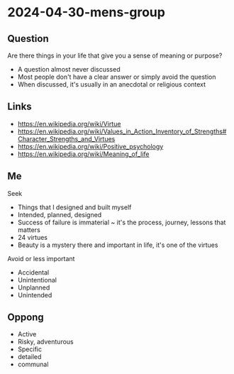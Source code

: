 # 2024-04-30-mens-group


## Question

Are there things in your life that give you a sense of meaning or purpose?

* A question almost never discussed
* Most people don't have a clear answer or simply avoid the question
* When discussed, it's usually in an anecdotal or  religious context

## Links

* https://en.wikipedia.org/wiki/Virtue
* https://en.wikipedia.org/wiki/Values_in_Action_Inventory_of_Strengths#Character_Strengths_and_Virtues
* https://en.wikipedia.org/wiki/Positive_psychology
* https://en.wikipedia.org/wiki/Meaning_of_life


## Me

Seek

* Things that I designed and built myself
* Intended, planned, designed
* Success of failure is immaterial ~ it's the process, journey, lessons that matters
* 24 virtues
* Beauty is a mystery there and important in life, it's one of the virtues

Avoid or less important

* Accidental
* Unintentional
* Unplanned
* Unintended

## Oppong

* Active
* Risky, adventurous
* Specific
* detailed
* communal
